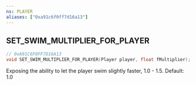 ```yaml
---
ns: PLAYER
aliases: ["0xa91c6f0ff7d16a13"]
---
```

## SET_SWIM_MULTIPLIER_FOR_PLAYER

```c
// 0xA91C6F0FF7D16A13
void SET_SWIM_MULTIPLIER_FOR_PLAYER(Player player, float fMultiplier);
```

Exposing the ability to let the player swim slightly faster, 1.0 - 1.5. Default: 1.0

